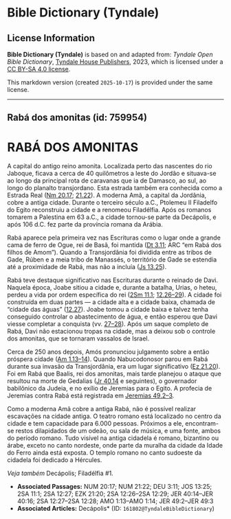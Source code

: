 # Bible Dictionary (Tyndale)

## License Information

**Bible Dictionary (Tyndale)** is based on and adapted from: _Tyndale Open Bible Dictionary_, [Tyndale House Publishers](https://tyndaleopenresources.com/), 2023, which is licensed under a [CC BY-SA 4.0 license](https://creativecommons.org/licenses/by-sa/4.0/legalcode.en).

This markdown version (created `2025-10-17`) is provided under the same license.



--------------------------------

## Rabá dos amonitas (id: 759954)

RABÁ DOS AMONITAS
=================

A capital do antigo reino amonita. Localizada perto das nascentes do rio Jaboque, ficava a cerca de 40 quilômetros a leste do Jordão e situava\-se ao longo da principal rota de caravanas que ia de Damasco, ao sul, ao longo do planalto transjordano. Esta estrada também era conhecida como a Estrada Real ([Nm 20\.17](https://ref.ly/Num20:17); [21\.22](https://ref.ly/Num21:22)). A moderna Amã, a capital da Jordânia, cobre a antiga cidade. Durante o terceiro século a.C., Ptolemeu II Filadelfo do Egito reconstruiu a cidade e a renomeou Filadélfia. Após os romanos tomarem a Palestina em 63 a.C., a cidade tornou\-se parte da Decápolis, e após 106 d.C. fez parte da província romana da Arábia.

Rabá aparece pela primeira vez nas Escrituras como o lugar onde a grande cama de ferro de Ogue, rei de Basã, foi mantida ([Dt 3\.11](https://ref.ly/Deut3:11); ARC “em Rabá dos filhos de Amom”). Quando a Transjordânia foi dividida entre as tribos de Gade, Rúben e a meia tribo de Manassés, o território de Gade se estendia até a proximidade de Rabá, mas não a incluía ([Js 13\.25](https://ref.ly/Josh13:25)).

Rabá teve destaque significativo nas Escrituras durante o reinado de Davi. Naquela época, Joabe sitiou a cidade e, durante a batalha, Urias, o heteu, perdeu a vida por ordem específica do rei ([2Sm 11\.1](https://ref.ly/2Sam11:1); [12\.26–29](https://ref.ly/2Sam12:26-2Sam12:29)). A cidade foi construída em duas partes — a cidade alta e a cidade baixa, chamada de “cidade das águas” ([12\.27](https://ref.ly/2Sam12:27)). Joabe tomou a cidade baixa e talvez tenha conseguido controlar o abastecimento de água, e então esperou que Davi viesse completar a conquista (vv. [27–28](https://ref.ly/2Sam12:27-2Sam12:28)). Após um saque completo de Rabá, Davi não estacionou tropas na cidade, mas a deixou sob o controle dos amonitas, que se tornaram vassalos de Israel.

Cerca de 250 anos depois, Amós pronunciou julgamento sobre a então próspera cidade ([Am 1\.13–14](https://ref.ly/Amos1:13-Amos1:14)). Quando Nabucodonosor parou em Rabá durante sua invasão da Transjordânia, era um lugar significativo ([Ez 21\.20](https://ref.ly/Ezek21:20)). Foi em Rabá que Baalis, rei dos amonitas, mais tarde planejou o ataque que resultou na morte de Gedalias ([Jr 40\.14](https://ref.ly/Jer40:14-Jer40:16) e seguintes), o governador babilônico da Judeia, e no exílio de Jeremias para o Egito. A profecia de Jeremias contra Rabá está registrada em [Jeremias 49\.2–3](https://ref.ly/Jer49:2-Jer49:3).

Como a moderna Amã cobre a antiga Rabá, não é possível realizar escavações na cidade antiga. O teatro romano está localizado no centro da cidade e tem capacidade para 6\.000 pessoas. Próximos a ele, encontram\-se restos dilapidados de um odeão, ou sala de música, e uma fonte, ambos do período romano. Tudo visível na antiga cidadela é romano, bizantino ou árabe, exceto no canto nordeste, onde parte da muralha da cidade da Idade do Ferro ainda está exposta. O templo romano no canto sudoeste da cidadela foi dedicado a Hércules.

*Veja também* Decápolis; Filadélfia \#1.

* **Associated Passages:** NUM 20:17; NUM 21:22; DEU 3:11; JOS 13:25; 2SA 11:1; 2SA 12:27; EZK 21:20; 2SA 12:26–2SA 12:29; JER 40:14–JER 40:16; 2SA 12:27–2SA 12:28; AMO 1:13–AMO 1:14; JER 49:2–JER 49:3
* **Associated Articles:** Decápolis* (ID: `161802@TyndaleBibleDictionary`)

